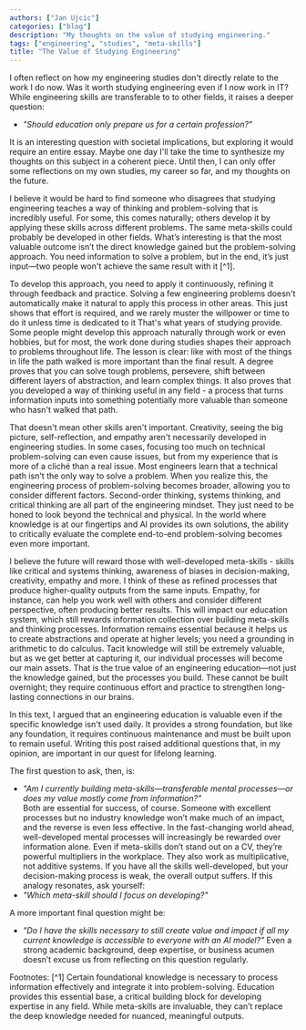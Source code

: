 ```yaml
---
authors: ["Jan Ujcic"]
categories: ["blog"]
description: "My thoughts on the value of studying engineering."
tags: ["engineering", "studies", "meta-skills"]
title: "The Value of Studying Engineering"
---
```


I often reflect on how my engineering studies don't directly relate to the work I do now. Was it worth studying engineering even if I now work in IT? While engineering skills are transferable to to other fields, it raises a deeper question: 
* *"Should education only prepare us for a certain profession?"*

It is an interesting question with societal implications, but exploring it would require an entire essay. Maybe one day I'll take the time to synthesize my thoughts on this subject in a coherent piece. Until then, I can only offer some reflections on my own studies, my career so far, and my thoughts on the future. 

I believe it would be hard to find someone who disagrees that studying engineering teaches a way of thinking and problem-solving that is incredibly useful. For some, this comes naturally; others develop it by applying these skills across different problems. The same meta-skills could probably be developed in other fields. What’s interesting is that the most valuable outcome isn’t the direct knowledge gained but the problem-solving approach. You need information to solve a problem, but in the end, it’s just input—two people won't achieve the same result with it [^1].

To develop this approach, you need to apply it continuously, refining it through feedback and practice. Solving a few engineering problems doesn't automatically make it natural to apply this process in other areas. This just shows that effort is required, and we rarely muster the willpower or time to do it unless time is dedicated to it That's what years of studying provide. Some people might  develop this approach naturally through work or even hobbies, but for most, the work done during studies shapes their approach to problems throughout life. The lesson is clear: like with most of the things in life  the path walked is more important than the final result. A degree proves that you can solve tough problems, persevere, shift between different layers of abstraction, and learn complex things. It also proves that you developed a way of thinking useful in any field - a process that turns information inputs into something potentially more valuable than someone who hasn't walked that path. 

That doesn't mean other skills aren't important. Creativity, seeing the big picture, self-reflection, and empathy aren't necessarily developed in engineering studies. In some cases, focusing too much on technical problem-solving can even cause issues, but from my experience that is more of a cliché than a real issue. Most engineers learn that a technical path isn't the only way to solve a problem. When you realize this, the engineering process of problem-solving becomes broader, allowing you to consider different factors. Second-order thinking, systems thinking, and critical thinking are all part of the engineering mindset. They just need to be honed to look beyond the technical and physical. In the world where knowledge is at our fingertips and AI provides its own solutions, the ability to critically evaluate the complete end-to-end problem-solving becomes even more important.

I believe the future will reward those with well-developed meta-skills -  skills like critical and systems thinking, awareness of biases in decision-making, creativity, empathy and more. I think of these as refined processes that produce higher-quality outputs from the same inputs. Empathy, for instance, can help you work well with others and consider different perspective, often producing better results. This will impact our education system, which still rewards information collection over building meta-skills and thinking processes. Information remains essential because it helps us to create abstractions and operate at higher levels; you need a grounding in arithmetic to do calculus. Tacit knowledge will still be extremely valuable, but as we get better at capturing it, our individual processes will become our main assets. That is the true value of an engineering education—not just the knowledge gained, but the processes you build. These cannot be built overnight; they require continuous effort and practice to strengthen long-lasting connections in our brains.

In this text, I argued that an engineering education is valuable even if the specific knowledge isn't used daily. It provides a strong foundation, but like any foundation, it requires continuous maintenance and must be built upon to remain useful. Writing this post raised additional questions that, in my opinion, are important in our quest for lifelong learning.

The first question to ask, then, is:
- _"Am I currently building meta-skills—transferable mental processes—or does my value mostly come from information?"_  
    Both are essential for success, of course. Someone with excellent processes but no industry knowledge won’t make much of an impact, and the reverse is even less effective. In the fast-changing world ahead, well-developed mental processes will increasingly be rewarded over information alone. Even if meta-skills don’t stand out on a CV, they’re powerful multipliers in the workplace. They also work as multiplicative, not additive systems. If you have all the skills well-developed, but your decision-making process is weak, the overall output suffers. If this analogy resonates, ask yourself:
- _"Which meta-skill should I focus on developing?"_

A more important final question might be:
* *"Do I have the skills necessary to still create value and impact if all my current knowledge is accessible to everyone with an AI model?"*
Even a strong academic background, deep expertise, or business acumen doesn’t excuse us from reflecting on this question regularly.


Footnotes: 
[^1] Certain foundational knowledge is necessary to process information effectively and integrate it into problem-solving. Education provides this essential base, a critical building block for developing expertise in any field. While meta-skills are invaluable, they can’t replace the deep knowledge needed for nuanced, meaningful outputs.